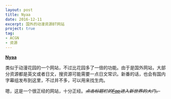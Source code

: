 ```yaml
---
layout: post
title: Nyaa
date: 2016-12-11
excerpt: 国外的动漫资源BT网站
project: true
tag: 
- ACGN
- 资源
---
```


[**Nyaa**](https://www.nyaa.se/)

类似于动漫花园的一个网站，不过比花园多了一倍的功能。由于是国外网站，大部分资源都是英文或者日文，搜资源可能需要一点日文常识。新番的话，也会有国内字幕组发布到这里，不过并不多，可以用来找生肉。

嗯，这是一个很正经的网站，十分正经。*~~点击标题栏的[Fap](https://sukebei.nyaa.se/)进入新世界的大门。~~*
